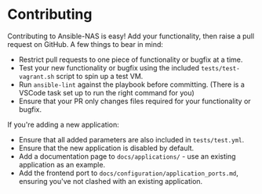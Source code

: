 # Contributing

Contributing to Ansible-NAS is easy! Add your functionality, then raise a pull request on GitHub. A few things to bear in mind:

* Restrict pull requests to one piece of functionality or bugfix at a time.
* Test your new functionality or bugfix using the included `tests/test-vagrant.sh` script to spin up a test VM.
* Run `ansible-lint` against the playbook before committing. (There is a VSCode task set up to run the right command for you)
* Ensure that your PR only changes files required for your functionality or bugfix.

If you're adding a new application:

* Ensure that all added parameters are also included in `tests/test.yml`.
* Ensure that the new application is disabled by default.
* Add a documentation page to `docs/applications/` - use an existing application as an example.
* Add the frontend port to `docs/configuration/application_ports.md`, ensuring you've not clashed with an existing application.